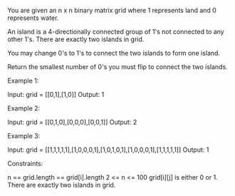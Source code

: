You are given an n x n binary matrix grid where 1 represents land and 0
represents water.

An island is a 4-directionally connected group of 1's not connected to any
other 1's. There are exactly two islands in grid.

You may change 0's to 1's to connect the two islands to form one island.

Return the smallest number of 0's you must flip to connect the two
islands.


Example 1:


Input: grid = [[0,1],[1,0]]
Output: 1


Example 2:


Input: grid = [[0,1,0],[0,0,0],[0,0,1]]
Output: 2


Example 3:


Input: grid = [[1,1,1,1,1],[1,0,0,0,1],[1,0,1,0,1],[1,0,0,0,1],[1,1,1,1,1]]
Output: 1



Constraints:


n == grid.length == grid[i].length
2 <= n <= 100
grid[i][j] is either 0 or 1.
There are exactly two islands in grid.




